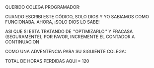 QUERIDO COLEGA PROGRAMADOR:

CUANDO ESCRIBI ESTE CÓDIGO, SOLO DIOS Y YO SABIAMOS COMO FUNCIONABA.
AHORA, ¡SOLO DIOS LO SABE!

ASI QUE SI ESTA TRATANDO DE ''OPTIMIZARLO'' Y FRACASA (SEGURAMENTE), POR FAVOR,
INCREMENTE EL CONTADOR A CONTINUACION

COMO UNA ADVENTENCIA PARA SU SIGUIENTE COLEGA:

TOTAL DE HORAS PERDIDAS AQUI = 120

